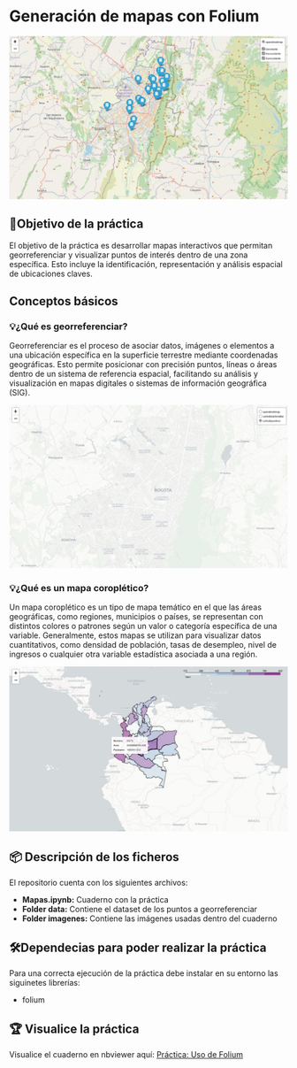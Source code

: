 # Generación de mapas con Folium

<p align="left">
    <img src="Imagenes_readme/Mapa_filtro.jpg" />
</p>

## 📌Objetivo de la práctica
El objetivo de la práctica es desarrollar mapas interactivos que permitan georreferenciar y visualizar puntos de interés dentro de una zona específica. Esto incluye la identificación, representación y análisis espacial de ubicaciones claves.

## Conceptos básicos
### 💡¿Qué es georreferenciar?
Georreferenciar es el proceso de asociar datos, imágenes o elementos a una ubicación específica en la superficie terrestre mediante coordenadas geográficas. Esto permite posicionar con precisión puntos, líneas o áreas dentro de un sistema de referencia espacial, facilitando su análisis y visualización en mapas digitales o sistemas de información geográfica (SIG).

<p align="left">
    <img src="Imagenes_readme/Mapa_capa.jpg" />
</p>

### 💡¿Qué es un mapa coroplético?
Un mapa coroplético es un tipo de mapa temático en el que las áreas geográficas, como regiones, municipios o países, se representan con distintos colores o patrones según un valor o categoría específica de una variable. Generalmente, estos mapas se utilizan para visualizar datos cuantitativos, como densidad de población, tasas de desempleo, nivel de ingresos o cualquier otra variable estadística asociada a una región.

<p align="left">
    <img src="Imagenes_readme/Mapa_coroplectico.jpg" />
</p>

## 📦 Descripción de los ficheros
El repositorio cuenta con los siguientes archivos:
- **Mapas.ipynb:** Cuaderno con la práctica
- **Folder data:** Contiene el dataset de los puntos a georreferenciar
- **Folder imagenes:** Contiene las imágenes usadas dentro del cuaderno

## 🛠️Dependecias para poder realizar la práctica
Para una correcta ejecución de la práctica debe instalar en su entorno las siguinetes librerías:
- folium

## 🏆 Visualice la práctica
Visualice el cuaderno en nbviewer aquí:
[Práctica: Uso de Folium](https://nbviewer.org/github/jgcarrillo0/Folium_Practica/blob/main/Cuaderno/Mapas.ipynb)
